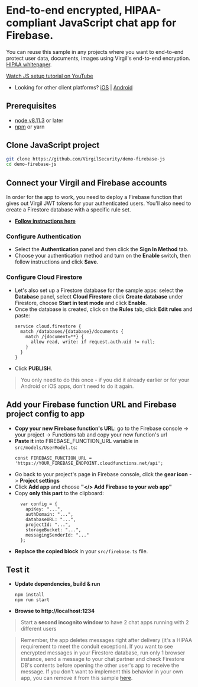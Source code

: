# End-to-end encrypted, HIPAA-compliant JavaScript chat app for Firebase.
You can reuse this sample in any projects where you want to end-to-end protect user data, documents, images using Virgil's end-to-end encryption. [HIPAA whitepaper](https://virgilsecurity.com/wp-content/uploads/2018/07/Firebase-HIPAA-Chat-Whitepaper-Virgil-Security.pdf).

[Watch JS setup tutorial on YouTube](https://youtu.be/Xddrwqhg4LY)

* Looking for other client platforms? [iOS](https://github.com/VirgilSecurity/demo-firebase-ios) | [Android](https://github.com/VirgilSecurity/demo-firebase-android)

## Prerequisites

* [node v8.11.3](https://nodejs.org/en/download) or later
* [npm](https://www.npmjs.com/get-npm) or yarn

## Clone JavaScript project
```bash
git clone https://github.com/VirgilSecurity/demo-firebase-js
cd demo-firebase-js
```

## Connect your Virgil and Firebase accounts
In order for the app to work, you need to deploy a Firebase function that gives out Virgil JWT tokens for your authenticated users. You'll also need to create a Firestore database with a specific rule set.

* **[Follow instructions here](https://github.com/VirgilSecurity/e3kit-firebase-func)**

### Configure Authentication

* Select the **Authentication** panel and then click the **Sign In Method** tab.
* Choose your authentication method and turn on the **Enable** switch, then follow instructions and click **Save**.

### Configure Cloud Firestore

* Let's also set up a Firestore database for the sample apps: select the **Database** panel, select **Cloud Firestore** click **Create database** under Firestore, choose **Start in test mode** and click **Enable**.
* Once the database is created, click on the **Rules** tab, click **Edit rules** and paste:
  ```
  service cloud.firestore {
    match /databases/{database}/documents {
      match /{document=**} {
        allow read, write: if request.auth.uid != null;
      }
    }
  }
  ```
* Click **PUBLISH**.

> You only need to do this once - if you did it already earlier or for your Android or iOS apps, don't need to do it again. 

## Add your Firebase function URL and Firebase project config to app

* **Copy your new Firebase function's URL**: go to the Firebase console -> your project -> Functions tab and copy your new function's url
* **Paste it** into FIREBASE_FUNCTION_URL variable in `src/models/UserModel.ts`:
  ```
  const FIREBASE_FUNCTION_URL = 'https://YOUR_FIREBASE_ENDPOINT.cloudfunctions.net/api';
  ```
* Go back to your project's page in Firebase console, click the **gear icon** -> **Project settings**
* Click **Add app** and choose **"</> Add Firebase to your web app"**
* Copy **only this part** to the clipboard:
  ```
    var config = {
      apiKey: "...",
      authDomain: "...",
      databaseURL: "...",
      projectId: "...",
      storageBucket: "...",
      messagingSenderId: "..."
    };
  ```
* **Replace the copied block** in your `src/firebase.ts` file.

## Test it

* **Update dependencies, build & run**
  ```
  npm install
  npm run start
  ```

* **Browse to http://localhost:1234**

> Start a **second incognito window** to have 2 chat apps running with 2 different users

> Remember, the app deletes messages right after delivery (it's a HIPAA requirement to meet the conduit exception). If you want to see encrypted messages in your Firestore database, run only 1 browser instance, send a message to your chat partner and check Firestore DB's contents before opening the other user's app to receive the message. If you don't want to implement this behavior in your own app, you can remove it from this sample [here](https://github.com/VirgilSecurity/demo-firebase-js/blob/d263f0ddd4f92f51ee2a925cdffd32a19a0387ae/src/models/MessageListModel.ts#L34).
